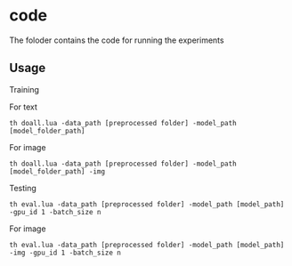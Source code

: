 # code

The foloder contains the code for running the experiments

## Usage

Training

For text
```
th doall.lua -data_path [preprocessed folder] -model_path [model_folder_path]
```

For image
```
th doall.lua -data_path [preprocessed folder] -model_path [model_folder_path] -img
```

Testing
```
th eval.lua -data_path [preprocessed folder] -model_path [model_path] -gpu_id 1 -batch_size n
```

For image
```
th eval.lua -data_path [preprocessed folder] -model_path [model_path] -img -gpu_id 1 -batch_size n 
```

